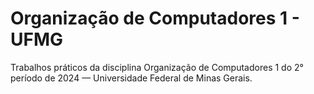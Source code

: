# Organização de Computadores 1 - UFMG
Trabalhos práticos da disciplina Organização de Computadores 1 do 2° período de 2024 — Universidade Federal de Minas Gerais.